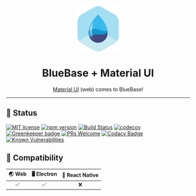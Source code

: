 <div align="center">
	<img width=125 height=125 src="assets/common/logo.png">
  <h1>
		BlueBase + Material UI
	</h1>
  <p><a href="https://material-ui.com/">Material UI</a>  (web) comes to BlueBase!</p>
</div>

<hr />

## 🎊 Status

[![MIT license](https://img.shields.io/badge/license-MIT-brightgreen.svg)](http://opensource.org/licenses/MIT)
[![npm version](https://img.shields.io/npm/v/@bluebase/plugin-material-ui.svg?style=flat)](https://npmjs.org/package/@bluebase/plugin-material-ui "View this project on npm")
[![Build Status](https://travis-ci.org/BlueBaseJS/plugin-material-ui.svg?branch=master)](https://travis-ci.org/BlueBaseJS/plugin-material-ui)
[![codecov](https://codecov.io/gh/BlueBaseJS/plugin-material-ui/branch/master/graph/badge.svg)](https://codecov.io/gh/BlueBaseJS/plugin-material-ui)
[![Greenkeeper badge](https://badges.greenkeeper.io/BlueBaseJS/plugin-material-ui.svg)](https://greenkeeper.io/) [![PRs Welcome](https://img.shields.io/badge/PRs-welcome-brightgreen.svg)](https://github.com/BlueBaseJS/plugin-material-ui/blob/master/CONTRIBUTING.md)
[![Codacy Badge](https://api.codacy.com/project/badge/Grade/8bc20a702f6d499eaedbee89b52fc78b)](https://app.codacy.com/app/BlueBaseJS/plugin-material-ui?utm_source=github.com&utm_medium=referral&utm_content=BlueBaseJS/plugin-material-ui&utm_campaign=Badge_Grade_Dashboard)
[![Known Vulnerabilities](https://snyk.io/test/npm/@bluebase/plugin-material-ui/badge.svg)](https://snyk.io/test/npm/@bluebase/plugin-material-ui)

## 🤝 Compatibility

| 🌏 Web | 🖥 Electron | 📱 React Native |
| :---: | :--------: | :------------: |
|✅|✅|❌|


